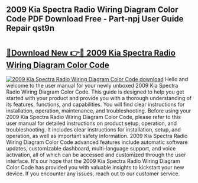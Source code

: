 ## 2009 Kia Spectra Radio Wiring Diagram Color Code PDF Download Free - Part-npj User Guide Repair qst9n

# <h2><a href="http://dfpc9b1.blite.top/?on=2009+Kia+Spectra+Radio+Wiring+Diagram+Color+Code">🔗Download New 👉🔴 2009 Kia Spectra Radio Wiring Diagram Color Code</a></h2>

[![2009 Kia Spectra Radio Wiring Diagram Color Code download](https://i.imgur.com/lujVjoI.png)](http://dfpc9b1.blite.top/?on=2009+Kia+Spectra+Radio+Wiring+Diagram+Color+Code)
Hello and welcome to the user manual for your newly unboxed 2009 Kia Spectra Radio Wiring Diagram Color Code. This guide is designed to help you get started with your product and provide you with a thorough understanding of its features, functions, and capabilities. You will find clear instructions for installation, operation, maintenance, and troubleshooting. Before using your 2009 Kia Spectra Radio Wiring Diagram Color Code, please refer to this user manual for detailed instructions on product setup, operation, and troubleshooting. It includes clear instructions for installation, setup, and operation, as well as important safety information. 2009 Kia Spectra Radio Wiring Diagram Color Code advanced features include automatic software updates, customizable dashboard, multi-language support, and voice activation, all of which can be accessed and customized through the user interface. It's our hope that the 2009 Kia Spectra Radio Wiring Diagram Color Code has provided you with valuable insights to kickstart your new device. If you encounter any issues, reach out to our customer service.
